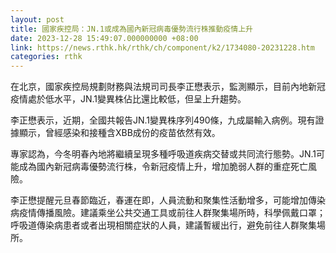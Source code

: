 ```yaml
---
layout: post
title: 國家疾控局：JN.1或成為國內新冠病毒優勢流行株推動疫情上升
date: 2023-12-28 15:49:07.000000000 +08:00
link: https://news.rthk.hk/rthk/ch/component/k2/1734080-20231228.htm
categories: rthk
---
```


在北京，國家疾控局規劃財務與法規司司長李正懋表示，監測顯示，目前內地新冠疫情處於低水平，JN.1變異株佔比還比較低，但呈上升趨勢。

李正懋表示，近期，全國共報告JN.1變異株序列490條，九成屬輸入病例。現有證據顯示，曾經感染和接種含XBB成份的疫苗依然有效。

專家認為，今冬明春內地將繼續呈現多種呼吸道疾病交替或共同流行態勢。JN.1可能成為國內新冠病毒優勢流行株，令新冠疫情上升，增加脆弱人群的重症死亡風險。

李正懋提醒元旦春節臨近，春運在即，人員流動和聚集性活動增多，可能增加傳染病疫情傳播風險。建議乘坐公共交通工具或前往人群聚集場所時，科學佩戴口罩；呼吸道傳染病患者或者出現相關症狀的人員，建議暫緩出行，避免前往人群聚集場所。
